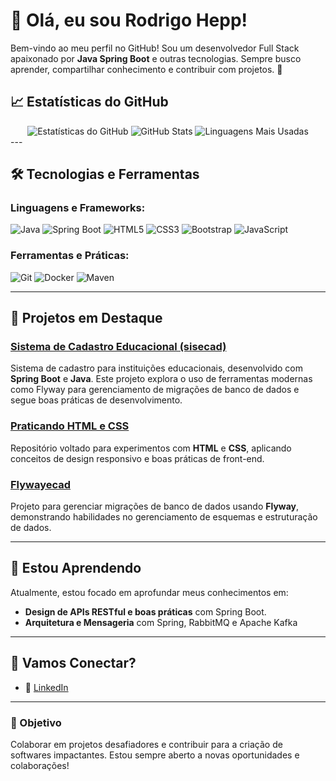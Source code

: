 # 👋 Olá, eu sou Rodrigo Hepp!

Bem-vindo ao meu perfil no GitHub! Sou um desenvolvedor Full Stack apaixonado por **Java Spring Boot** e outras tecnologias. Sempre busco aprender, compartilhar conhecimento e contribuir com projetos. 🚀


## 📈 Estatísticas do GitHub
<div align="center">
  <img src="https://github-readme-stats.vercel.app/api?username=RodrigoHepp&show_icons=true&theme=radical" alt="Estatísticas do GitHub" />
  <img src="https://github-readme-stats.vercel.app/api?username=RodrigoHepp&show_icons=true&theme=radical" alt="GitHub Stats" />
  <img src="https://github-readme-stats.vercel.app/api/top-langs/?username=RodrigoHepp-368383&layout=compact&theme=radical" alt="Linguagens Mais Usadas" />
</div>
---

## 🛠️ Tecnologias e Ferramentas

### Linguagens e Frameworks:
![Java](https://img.shields.io/badge/-Java-007396?style=flat-square&logo=java&logoColor=white)
![Spring Boot](https://img.shields.io/badge/-Spring%20Boot-6DB33F?style=flat-square&logo=spring-boot&logoColor=white)
![HTML5](https://img.shields.io/badge/-HTML5-E34F26?style=flat-square&logo=html5&logoColor=white)
![CSS3](https://img.shields.io/badge/-CSS3-1572B6?style=flat-square&logo=css3&logoColor=white)
![Bootstrap](https://img.shields.io/badge/-Bootstrap-7952B3?style=flat-square&logo=bootstrap&logoColor=white)
![JavaScript](https://img.shields.io/badge/-JavaScript-F7DF1E?style=flat-square&logo=javascript&logoColor=black)

### Ferramentas e Práticas:
![Git](https://img.shields.io/badge/-Git-F05032?style=flat-square&logo=git&logoColor=white)
![Docker](https://img.shields.io/badge/-Docker-2496ED?style=flat-square&logo=docker&logoColor=white)
![Maven](https://img.shields.io/badge/-Maven-C71A36?style=flat-square&logo=apache-maven&logoColor=white)

---

## 🚀 Projetos em Destaque

### [Sistema de Cadastro Educacional (sisecad)](https://github.com/RodrigoHepp/sisecad)
Sistema de cadastro para instituições educacionais, desenvolvido com **Spring Boot** e **Java**. Este projeto explora o uso de ferramentas modernas como Flyway para gerenciamento de migrações de banco de dados e segue boas práticas de desenvolvimento.

### [Praticando HTML e CSS](https://github.com/RodrigoHepp/particando-HTML-e-CSS)
Repositório voltado para experimentos com **HTML** e **CSS**, aplicando conceitos de design responsivo e boas práticas de front-end.

### [Flywayecad](https://github.com/RodrigoHepp/flywayecad)
Projeto para gerenciar migrações de banco de dados usando **Flyway**, demonstrando habilidades no gerenciamento de esquemas e estruturação de dados.

---

## 🌱 Estou Aprendendo
Atualmente, estou focado em aprofundar meus conhecimentos em:
- **Design de APIs RESTful e boas práticas** com Spring Boot.
- **Arquitetura e Mensageria** com Spring, RabbitMQ e Apache Kafka

---

## 🤝 Vamos Conectar?

- 💼 [LinkedIn](https://www.linkedin.com/in/rodrigohepp)

---

### 🎯 Objetivo
Colaborar em projetos desafiadores e contribuir para a criação de softwares impactantes. Estou sempre aberto a novas oportunidades e colaborações!

